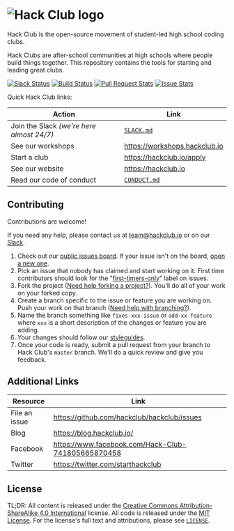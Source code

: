 # ![Hack Club logo](https://cdn.rawgit.com/hackclub/meta/82000f7457efdfc20b9feff4da718f6839e69c05/logos/hack_club_red_text.svg)

Hack Club is the open-source movement of student-led high school coding clubs.

Hack Clubs are after-school communities at high schools where people build
things together. This repository contains the tools for starting and leading
great clubs.

[![Slack Status](https://slack.hackclub.io/badge.svg)](https://slack.hackclub.io)
[![Build Status](https://circleci.com/gh/hackclub/hackclub.svg?style=shield)](https://circleci.com/gh/hackclub/hackclub)
[![Pull Request Stats](http://issuestats.com/github/hackclub/hackclub/badge/pr?style=flat)](http://issuestats.com/github/hackclub/hackclub)
[![Issue Stats](http://issuestats.com/github/hackclub/hackclub/badge/issue?style=flat)](http://issuestats.com/github/hackclub/hackclub)

Quick Hack Club links:

| Action                                    | Link                          |
| ----------------------------------------- | ----------------------------- |
| Join the Slack _(we're here almost 24/7)_ | [`SLACK.md`](SLACK.md)        |
| See our workshops                         | https://workshops.hackclub.io |
| Start a club                              | https://hackclub.io/apply     |
| See our website                           | https://hackclub.io           |
| Read our code of conduct                  | [`CONDUCT.md`](CONDUCT.md)    |

## Contributing

Contributions are welcome!

If you need any help, please contact us at team@hackclub.io or on our
[Slack](SLACK.md).

1. Check out our [public issues board][0]. If your issue isn't on the board,
   [open a new one][1].
2. Pick an issue that nobody has claimed and start working on it. First time
   contributors should look for the "[first-timers-only][2]" label on issues.
3. Fork the project ([Need help forking a project?][3]). You'll do all of your
   work on your forked copy.
4. Create a branch specific to the issue or feature you are working on. Push
   your work on that branch ([Need help with branching?][4]).
5. Name the branch something like `fixes-xxx-issue` or `add-xx-feature` where
   `xxx` is a short description of the changes or feature you are adding.
6. Your changes should follow our [styleguides][5].
7. Once your code is ready, submit a pull request from your branch to Hack
   Club's `master` branch. We'll do a quick review and give you feedback.

[0]: https://github.com/hackclub/hackclub/issues
[1]: https://github.com/hackclub/hackclub/issues/new
[2]: https://github.com/hackclub/hackclub/labels/first-timers-only
[3]: https://help.github.com/articles/fork-a-repo/
[4]: https://github.com/Kunena/Kunena-Forum/wiki/Create-a-new-branch-with-git-and-manage-branches
[5]: https://github.com/hackclub/meta/blob/master/styleguides/markdown.md

## Additional Links

| Resource      | Link                                               |
| ------------- | -------------------------------------------------- |
| File an issue | https://github.com/hackclub/hackclub/issues        |
| Blog          | https://blog.hackclub.io/                          |
| Facebook      | https://www.facebook.com/Hack-Club-741805665870458 |
| Twitter       | https://twitter.com/starthackclub                  |

## License

TL;DR: All content is released under the
[Creative Commons Attribution-ShareAlike 4.0 International](https://creativecommons.org/licenses/by-sa/4.0/)
license. All code is released under the [MIT License](MIT_LICENSE). For the
license's full text and attributions, please see [`LICENSE`](LICENSE).
